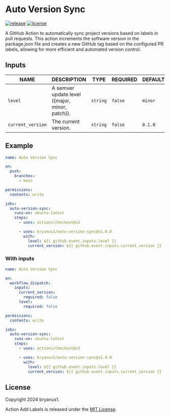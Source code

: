 # Auto Version Sync

[![release][release-badge]][release]
[![license][license-badge]][license]

A GitHub Action to automatically sync project versions based on labels in pull requests. This action increments the software version in the package.json file and creates a new GitHub tag based on the configured PR labels, allowing for more efficient and automated version control.

## Inputs

| NAME              | DESCRIPTION                                    | TYPE     | REQUIRED | DEFAULT |
| ----------------- | ---------------------------------------------- | -------- | -------- | ------- |
| `level`           | A semver update level ({major, minor, patch}). | `string` | `false`  | `minor` |
| `current_version` | The current version.                           | `string` | `false`  | `0.1.0` |

## Example

```yaml
name: Auto Version Sync

on:
  push:
    branches:
      - main

permissions:
  contents: write

jobs:
  auto-version-sync:
    runs-on: ubuntu-latest
    steps:
      - uses: actions/checkout@v2

      - uses: bryanus1/auto-version-sync@v1.0.0
        with:
          level: ${{ github.event.inputs.level }}
          current_version: ${{ github.event.inputs.current_version }}
```

### With inputs

```yaml
name: Auto Version Sync

on:
  workflow_dispatch:
    inputs:
      current_version:
        required: false
      level:
        required: false

permissions:
  contents: write

jobs:
  auto-version-sync:
    runs-on: ubuntu-latest
    steps:
      - uses: actions/checkout@v2

      - uses: bryanus1/auto-version-sync@v1.0.0
        with:
          level: ${{ github.event.inputs.level }}
          current_version: ${{ github.event.inputs.current_version }}
```

## License

Copyright 2024 bryanus1.

Action Add Labels is released under the [MIT License](./LICENSE).

<!-- badge links -->

[release]: https://github.com/actions-ecosystem/action-add-labels/releases
[release-badge]: https://img.shields.io/github/package-json/v/bryanus1/auto-version-sync
[license]: LICENSE
[license-badge]: https://img.shields.io/github/license/bryanus1/auto-version-sync
